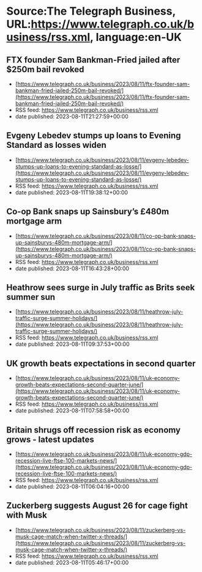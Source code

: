 # Source:The Telegraph Business, URL:https://www.telegraph.co.uk/business/rss.xml, language:en-UK

## FTX founder Sam Bankman-Fried jailed after $250m bail revoked
 - [https://www.telegraph.co.uk/business/2023/08/11/ftx-founder-sam-bankman-fried-jailed-250m-bail-revoked/](https://www.telegraph.co.uk/business/2023/08/11/ftx-founder-sam-bankman-fried-jailed-250m-bail-revoked/)
 - RSS feed: https://www.telegraph.co.uk/business/rss.xml
 - date published: 2023-08-11T21:27:59+00:00



## Evgeny Lebedev stumps up loans to Evening Standard as losses widen
 - [https://www.telegraph.co.uk/business/2023/08/11/evgeny-lebedev-stumps-up-loans-to-evening-standard-as-losse/](https://www.telegraph.co.uk/business/2023/08/11/evgeny-lebedev-stumps-up-loans-to-evening-standard-as-losse/)
 - RSS feed: https://www.telegraph.co.uk/business/rss.xml
 - date published: 2023-08-11T19:38:12+00:00



## Co-op Bank snaps up Sainsbury’s £480m mortgage arm
 - [https://www.telegraph.co.uk/business/2023/08/11/co-op-bank-snaps-up-sainsburys-480m-mortgage-arm/](https://www.telegraph.co.uk/business/2023/08/11/co-op-bank-snaps-up-sainsburys-480m-mortgage-arm/)
 - RSS feed: https://www.telegraph.co.uk/business/rss.xml
 - date published: 2023-08-11T16:43:28+00:00



## Heathrow sees surge in July traffic as Brits seek summer sun
 - [https://www.telegraph.co.uk/business/2023/08/11/heathrow-july-traffic-surge-summer-holidays/](https://www.telegraph.co.uk/business/2023/08/11/heathrow-july-traffic-surge-summer-holidays/)
 - RSS feed: https://www.telegraph.co.uk/business/rss.xml
 - date published: 2023-08-11T09:37:53+00:00



## UK growth beats expectations in second quarter
 - [https://www.telegraph.co.uk/business/2023/08/11/uk-economy-growth-beats-expectations-second-quarter-june/](https://www.telegraph.co.uk/business/2023/08/11/uk-economy-growth-beats-expectations-second-quarter-june/)
 - RSS feed: https://www.telegraph.co.uk/business/rss.xml
 - date published: 2023-08-11T07:58:58+00:00



## Britain shrugs off recession risk as economy grows - latest updates
 - [https://www.telegraph.co.uk/business/2023/08/11/uk-economy-gdp-recession-live-ftse-100-markets-news/](https://www.telegraph.co.uk/business/2023/08/11/uk-economy-gdp-recession-live-ftse-100-markets-news/)
 - RSS feed: https://www.telegraph.co.uk/business/rss.xml
 - date published: 2023-08-11T06:04:16+00:00



## Zuckerberg suggests August 26 for cage fight with Musk
 - [https://www.telegraph.co.uk/business/2023/08/11/zuckerberg-vs-musk-cage-match-when-twitter-x-threads/](https://www.telegraph.co.uk/business/2023/08/11/zuckerberg-vs-musk-cage-match-when-twitter-x-threads/)
 - RSS feed: https://www.telegraph.co.uk/business/rss.xml
 - date published: 2023-08-11T05:46:17+00:00



